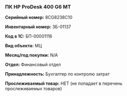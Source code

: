 ### ПК HP ProDesk 400 G6 MT </br>

**Серийный номер:** 8CG8238C10 </br>

**Инвентарный номер:** ЗБ-01137 </br>

**Код в 1С:** БП-00001116 </br>

**Вид объекта:** МЦ

**Месяц/год покупки:** N/A </br>

**Отдел:** Финансовый отдел </br> 

**Принадлежность:** Бухгалтер по контролю затрат </br>

**Прослеживаемый товар:** НЕТ (не попадает в перечень прослеживаемых товаров)

